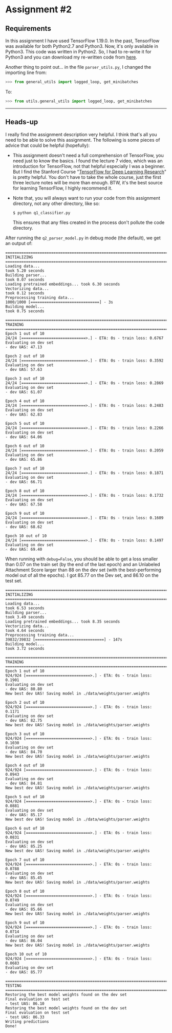 # Assignment #2

## Requirements

In this assignment I have used TensorFlow 1.19.0. In the past, TensorFlow was available for both Python2.7 and Python3. Now, it's only available in Python3. This code was written in Python2. So, I had to re-write it for Python3 and you can download my re-written code from [here](http://www.mediafire.com/file/hvg82wc1t4xaogl/assignment2%28python3%29.rar/file).

Another thing to point out... in the file `parser_utils.py`, I changed the importing line from:

```python
>>> from general_utils import logged_loop, get_minibatches
```

To:

```python
>>> from utils.general_utils import logged_loop, get_minibatches
```

---

## Heads-up

I really find the assignment description very helpful. I think that's all you need to be able to solve this assignment. The following is some pieces of advice that could be helpful (hopefully):

- This assignment doesn't need a full comprehension of TensorFlow, you need just to know the basics. I found the lecture 7 video, which was an introduction for TensorFlow, not that helpful especially I was a beginner. But I find the Stanford Course "[TensorFlow for Deep Learning Research](http://web.stanford.edu/class/cs20si/)" is pretty helpful. You don't have to take the whole course, just the first three lecture notes will be more than enough. BTW, it's the best source for learning TensorFlow, I highly recommend it.

- Note that, you will always want to run your code from this assignment directory, not any other directory, like so:

  `$ python q1_classifier.py`

  This ensures that any files created in the process don't pollute the code directory.

After running the `q2_parser_model.py` in debug mode (the default), we get an output of:

```
================================================================================
INITIALIZING
================================================================================
Loading data...
took 5.20 seconds
Building parser...
took 0.07 seconds
Loading pretrained embeddings... took 6.30 seconds
Vectorizing data...
took 0.12 seconds
Preprocessing training data...
1000/1000 [==============================] - 3s
Building model...
took 0.75 seconds

================================================================================
TRAINING
================================================================================
Epoch 1 out of 10
24/24 [============================>.] - ETA: 0s - train loss: 0.6767
Evaluating on dev set
- dev UAS: 47.13

Epoch 2 out of 10
24/24 [============================>.] - ETA: 0s - train loss: 0.3592
Evaluating on dev set
- dev UAS: 57.63

Epoch 3 out of 10
24/24 [============================>.] - ETA: 0s - train loss: 0.2869
Evaluating on dev set
- dev UAS: 61.07

Epoch 4 out of 10
24/24 [============================>.] - ETA: 0s - train loss: 0.2483
Evaluating on dev set
- dev UAS: 62.83

Epoch 5 out of 10
24/24 [============================>.] - ETA: 0s - train loss: 0.2266
Evaluating on dev set
- dev UAS: 64.06

Epoch 6 out of 10
24/24 [============================>.] - ETA: 0s - train loss: 0.2059
Evaluating on dev set
- dev UAS: 65.86

Epoch 7 out of 10
24/24 [============================>.] - ETA: 0s - train loss: 0.1871
Evaluating on dev set
- dev UAS: 66.71

Epoch 8 out of 10
24/24 [============================>.] - ETA: 0s - train loss: 0.1732
Evaluating on dev set
- dev UAS: 67.58

Epoch 9 out of 10
24/24 [============================>.] - ETA: 0s - train loss: 0.1609
Evaluating on dev set
- dev UAS: 68.62

Epoch 10 out of 10
24/24 [============================>.] - ETA: 0s - train loss: 0.1497
Evaluating on dev set
- dev UAS: 69.40
```

When running with `debug=False`, you should be able to get a loss smaller than 0.07 on the train
set (by the end of the last epoch) and an Unlabeled Attachment Score larger than 88 on the dev set
(with the best-performing model out of all the epochs). I got 85.77 on the Dev set, and 86.10 on the test set. 

```
================================================================================
INITIALIZING
================================================================================
Loading data...
took 6.53 seconds
Building parser...
took 3.49 seconds
Loading pretrained embeddings... took 8.35 seconds
Vectorizing data...
took 4.64 seconds
Preprocessing training data...
39832/39832 [==============================] - 147s
Building model...
took 3.72 seconds

================================================================================
TRAINING
================================================================================
Epoch 1 out of 10
924/924 [============================>.] - ETA: 0s - train loss: 0.1901
Evaluating on dev set
- dev UAS: 80.80
New best dev UAS! Saving model in ./data/weights/parser.weights

Epoch 2 out of 10
924/924 [============================>.] - ETA: 0s - train loss: 0.1171
Evaluating on dev set
- dev UAS: 82.75
New best dev UAS! Saving model in ./data/weights/parser.weights

Epoch 3 out of 10
924/924 [============================>.] - ETA: 0s - train loss: 0.1030
Evaluating on dev set
- dev UAS: 84.70
New best dev UAS! Saving model in ./data/weights/parser.weights

Epoch 4 out of 10
924/924 [============================>.] - ETA: 0s - train loss: 0.0943
Evaluating on dev set
- dev UAS: 84.81
New best dev UAS! Saving model in ./data/weights/parser.weights

Epoch 5 out of 10
924/924 [============================>.] - ETA: 0s - train loss: 0.0881
Evaluating on dev set
- dev UAS: 85.17
New best dev UAS! Saving model in ./data/weights/parser.weights

Epoch 6 out of 10
924/924 [============================>.] - ETA: 0s - train loss: 0.0831
Evaluating on dev set
- dev UAS: 85.25
New best dev UAS! Saving model in ./data/weights/parser.weights

Epoch 7 out of 10
924/924 [============================>.] - ETA: 0s - train loss: 0.0788
Evaluating on dev set
- dev UAS: 85.45
New best dev UAS! Saving model in ./data/weights/parser.weights

Epoch 8 out of 10
924/924 [============================>.] - ETA: 0s - train loss: 0.0749
Evaluating on dev set
- dev UAS: 85.66
New best dev UAS! Saving model in ./data/weights/parser.weights

Epoch 9 out of 10
924/924 [============================>.] - ETA: 0s - train loss: 0.0714
Evaluating on dev set
- dev UAS: 86.04
New best dev UAS! Saving model in ./data/weights/parser.weights

Epoch 10 out of 10
924/924 [============================>.] - ETA: 0s - train loss: 0.0683
Evaluating on dev set
- dev UAS: 85.77

================================================================================
TESTING
================================================================================
Restoring the best model weights found on the dev set
Final evaluation on test set
- test UAS: 86.10
Restoring the best model weights found on the dev set
Final evaluation on test set
- test UAS: 86.33
Writing predictions
Done!
```